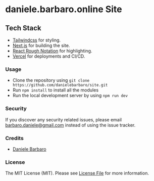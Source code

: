 # daniele.barbaro.online Site

## Tech Stack
- [Tailwindcss](https://tailwindcss.com) for styling.
- [Next.js](https://nextjs.org) for building the site.
- [React Rough Notation](https://roughnotation.com) for highlighting.
- [Vercel](https://vercel.com) for deployments and CI/CD.

### Usage
- Clone the repository using `git clone https://github.com/danielebarbaro/site.git`
- Run `npm install` to install all the modules
- Run the local development server by using `npm run dev`

### Security
If you discover any security related issues, please email barbaro.daniele@gmail.com instead of using the issue tracker.

### Credits
- [Daniele Barbaro](https://github.com/danielebarbaro)

### License
The MIT License (MIT). Please see [License File](LICENSE.md) for more information.
